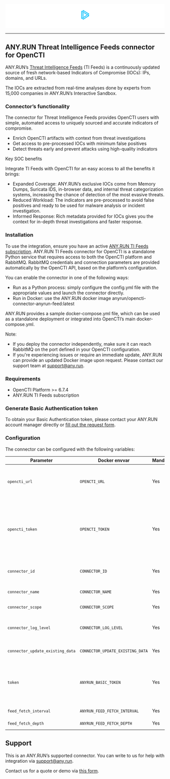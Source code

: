 <p align="center">
    <a href="#readme">
        <img alt="ANY.RUN logo" src="https://raw.githubusercontent.com/anyrun/anyrun-sdk/b3dfde1d3aa018d0a1c3b5d0fa8aaa652e80d883/static/logo.svg">
    </a>
</p>

______________________________________________________________________

## ANY.RUN Threat Intelligence Feeds connector for OpenCTI 

ANY.RUN’s [Threat Intelligence Feeds](https://any.run/threat-intelligence-feeds/?utm_source=anyrungithub&utm_medium=documentation&utm_campaign=opencti_feeds&utm_content=linktofeedslanding) (TI Feeds) is a continuously updated source of fresh network-based Indicators of Compromise (IOCs): IPs, domains, and URLs. 

The IOCs are extracted from real-time analyses done by experts from 15,000 companies in ANY.RUN’s Interactive Sandbox. 

### Connector’s functionality 

The connector for Threat Intelligence Feeds provides OpenCTI users with simple, automated access to uniquely sourced and accurate indicators of compromise. 

* Enrich OpenCTI artifacts with context from threat investigations
* Get access to pre-processed IOCs with minimum false positives
* Detect threats early and prevent attacks using high-quality indicators 

Key SOC benefits 

Integrate TI Feeds with OpenCTI for an easy access to all the benefits it brings:  

* Expanded Coverage: ANY.RUN’s exclusive IOCs come from Memory Dumps, Suricata IDS, in-browser data, and internal threat categorization systems, increasing the chance of detection of the most evasive threats.
* Reduced Workload: The indicators are pre-processed to avoid false positives and ready to be used for malware analysis or incident investigation.
* Informed Response: Rich metadata provided for IOCs gives you the context for in-depth threat investigations and faster response.  

### Installation 

To use the integration, ensure you have an active [ANY.RUN TI Feeds subscription](https://intelligence.any.run/plans/?utm_source=anyrungithub&utm_medium=documentation&utm_campaign=opencti_feeds&utm_content=linktotiplans ).
ANY.RUN TI Feeds connector for OpenCTI is a standalone Python service that requires access to both the OpenCTI platform and RabbitMQ.
RabbitMQ credentials and connection parameters are provided automatically by the OpenCTI API, based on the platform’s configuration. 

You can enable the connector in one of the following ways: 

* Run as a Python process: simply configure the config.yml file with the appropriate values and launch the connector directly.
* Run in Docker: use the ANY.RUN docker image anyrun/opencti-connector-anyrun-feed:latest 

ANY.RUN provides a sample docker-compose.yml file, which can be used as a standalone deployment or integrated into OpenCTI’s main docker-compose.yml. 

Note: 

* If you deploy the connector independently, make sure it can reach RabbitMQ on the port defined in your OpenCTI configuration.
* If you're experiencing issues or require an immediate update, ANY.RUN can provide an updated Docker image upon request. Please contact our support team at support@any.run. 

### Requirements 

* OpenCTI Platform >= 6.7.4
* ANY.RUN TI Feeds subscription  

### Generate Basic Authentication token 

To obtain your Basic Authentication token, please contact your ANY.RUN account manager directly or [fill out the request form](https://app.any.run/contact-us/?utm_source=anyrungithub&utm_medium=documentation&utm_campaign=opencti_feeds&utm_content=linktocontactus). 

### Configuration

The connector can be configured with the following variables:  


| Parameter                        | Docker envvar         | Mandatory | Description                                                                                                                                                                   |
|----------------------------------|-----------------------|-----------|-------------------------------------------------------------------------------------------------------------------------------------------------------------------------------|
| `opencti_url`                    | `OPENCTI_URL`         | Yes       | The URL of the OpenCTI platform. Note that final `/` should be avoided. Example value: `http://opencti:8080`                                                                  |
| `opencti_token`                  | `OPENCTI_TOKEN`       | Yes       | The default admin token configured in the OpenCTI platform parameters file. We recommend setting up a separate ``OPENCTI_TOKEN`` named **ANY.RUN** to identify the work of our integrations.                                                                                                  |
| `connector_id`                   | `CONNECTOR_ID`        | Yes       | A valid arbitrary `UUIDv4` that must be unique for this connector.                                                                                                            |
| `connector_name`                 | `CONNECTOR_NAME`      | Yes       | A connector name to be shown in OpenCTI.                                                                                                                                      |
| `connector_scope`                | `CONNECTOR_SCOPE`     | Yes       | Supported scope. E. g., `text/html`.                                                                                                                                          |
| `connector_log_level`            | `CONNECTOR_LOG_LEVEL` | Yes       | The log level for this connector, could be `debug`, `info`, `warn` or `error` (less verbose).                                                                                 |
| `connector_update_existing_data` | `CONNECTOR_UPDATE_EXISTING_DATA` | Yes       | Update data already ingested into the platform. |
| `token`                          | `ANYRUN_BASIC_TOKEN`     | Yes       | ANY.RUN TI Feeds Basic token. See "Generate Basic Authentication token" section in the README file. Example: Basic askAs...s31==                                                                 |
| `feed_fetch_interval`            | `ANYRUN_FEED_FETCH_INTERVAL`       | Yes       | Specify feed fetch interval in minutes                                                                                                                                                           |
| `feed_fetch_depth`               | `ANYRUN_FEED_FETCH_DEPTH`       | Yes       | Specify feed fetch depth in days                                                                                                                                                          |

## Support
This is an ANY.RUN’s supported connector. You can write to us for help with integration via [support@any.run](mailto:support@any.run). 

Contact us for a quote or demo via [this form](https://app.any.run/contact-us/?utm_source=anyrungithub&utm_medium=documentation&utm_campaign=opencti_feeds&utm_content=linktocontactus). 